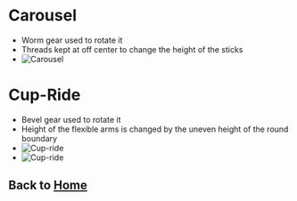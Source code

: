 # Carousel
- Worm gear used to rotate it
- Threads kept at off center to change the height of the sticks
- ![Carousel](/Week_1/Videos/Carousel.gif)

# Cup-Ride
- Bevel gear used to rotate it
- Height of the flexible arms is changed by the uneven height of the round boundary
- ![Cup-ride](/Week_1/Videos/Cup_Ride.gif)
- ![Cup-ride](/Week_1/Videos/Cup_ride_initial.gif)

## Back to [Home](/Shubhangi_CCA_Mechatronics_2020)


